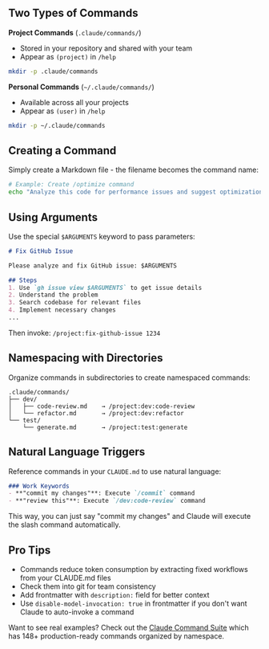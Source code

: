 ## Two Types of Commands

**Project Commands** (`.claude/commands/`)
- Stored in your repository and shared with your team
- Appear as `(project)` in `/help`
```bash
mkdir -p .claude/commands
```

**Personal Commands** (`~/.claude/commands/`)
- Available across all your projects
- Appear as `(user)` in `/help`
```bash
mkdir -p ~/.claude/commands
```

## Creating a Command

Simply create a Markdown file - the filename becomes the command name:

```bash
# Example: Create /optimize command
echo "Analyze this code for performance issues and suggest optimizations:" > .claude/commands/optimize.md
```

## Using Arguments

Use the special `$ARGUMENTS` keyword to pass parameters:

```markdown
# Fix GitHub Issue

Please analyze and fix GitHub issue: $ARGUMENTS

## Steps
1. Use `gh issue view $ARGUMENTS` to get issue details
2. Understand the problem
3. Search codebase for relevant files
4. Implement necessary changes
...
```

Then invoke: `/project:fix-github-issue 1234`

## Namespacing with Directories

Organize commands in subdirectories to create namespaced commands:

```
.claude/commands/
├── dev/
│   ├── code-review.md    → /project:dev:code-review
│   └── refactor.md       → /project:dev:refactor
└── test/
    └── generate.md       → /project:test:generate
```

## Natural Language Triggers

Reference commands in your `CLAUDE.md` to use natural language:

```markdown
### Work Keywords
- **"commit my changes"**: Execute `/commit` command
- **"review this"**: Execute `/dev:code-review` command
```

This way, you can just say "commit my changes" and Claude will execute the slash command automatically.

## Pro Tips

- Commands reduce token consumption by extracting fixed workflows from your CLAUDE.md files
- Check them into git for team consistency
- Add frontmatter with `description:` field for better context
- Use `disable-model-invocation: true` in frontmatter if you don't want Claude to auto-invoke a command

Want to see real examples? Check out the [Claude Command Suite](https://github.com/qdhenry/Claude-Command-Suite) which has 148+ production-ready commands organized by namespace.